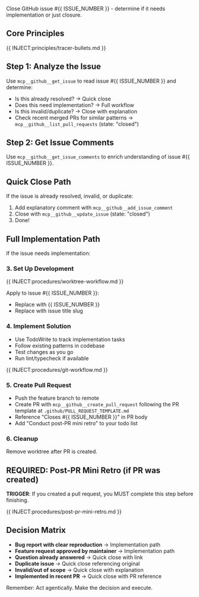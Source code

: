 Close GitHub issue #{{ ISSUE_NUMBER }} - determine if it needs implementation or just closure.

## Core Principles
{{ INJECT:principles/tracer-bullets.md }}

## Step 1: Analyze the Issue
Use `mcp__github__get_issue` to read issue #{{ ISSUE_NUMBER }} and determine:
- Is this already resolved? → Quick close
- Does this need implementation? → Full workflow
- Is this invalid/duplicate? → Close with explanation
- Check recent merged PRs for similar patterns → `mcp__github__list_pull_requests` (state: "closed")

## Step 2: Get Issue Comments
Use `mcp__github__get_issue_comments` to enrich understanding of issue #{{ ISSUE_NUMBER }}.

## Quick Close Path
If the issue is already resolved, invalid, or duplicate:
1. Add explanatory comment with `mcp__github__add_issue_comment`
2. Close with `mcp__github__update_issue` (state: "closed")
3. Done!

## Full Implementation Path
If the issue needs implementation:

### 3. Set Up Development
{{ INJECT:procedures/worktree-workflow.md }}

Apply to issue #{{ ISSUE_NUMBER }}:
- Replace <NUMBER> with {{ ISSUE_NUMBER }}
- Replace <description> with issue title slug

### 4. Implement Solution
- Use TodoWrite to track implementation tasks
- Follow existing patterns in codebase
- Test changes as you go
- Run lint/typecheck if available

{{ INJECT:procedures/git-workflow.md }}

### 5. Create Pull Request
- Push the feature branch to remote
- Create PR with `mcp__github__create_pull_request` following the PR template at `.github/PULL_REQUEST_TEMPLATE.md`
- Reference "Closes #{{ ISSUE_NUMBER }}" in PR body
- Add "Conduct post-PR mini retro" to your todo list

### 6. Cleanup
Remove worktree after PR is created.

## REQUIRED: Post-PR Mini Retro (if PR was created)
**TRIGGER**: If you created a pull request, you MUST complete this step before finishing.

{{ INJECT:procedures/post-pr-mini-retro.md }}

## Decision Matrix
- **Bug report with clear reproduction** → Implementation path
- **Feature request approved by maintainer** → Implementation path  
- **Question already answered** → Quick close with link
- **Duplicate issue** → Quick close referencing original
- **Invalid/out of scope** → Quick close with explanation
- **Implemented in recent PR** → Quick close with PR reference

Remember: Act agentically. Make the decision and execute.